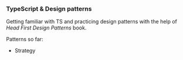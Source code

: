 ### TypeScript & Design patterns

Getting familiar with TS and practicing design patterns with the help of *Head First Design Patterns* book.

Patterns so far:

- Strategy
